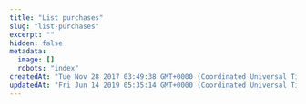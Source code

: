 ```yaml
---
title: "List purchases"
slug: "list-purchases"
excerpt: ""
hidden: false
metadata: 
  image: []
  robots: "index"
createdAt: "Tue Nov 28 2017 03:49:38 GMT+0000 (Coordinated Universal Time)"
updatedAt: "Fri Jun 14 2019 05:35:14 GMT+0000 (Coordinated Universal Time)"
---
```

